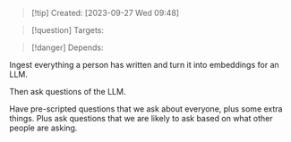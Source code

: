 
>[!tip] Created: [2023-09-27 Wed 09:48]

>[!question] Targets: 

>[!danger] Depends: 

Ingest everything a person has written and turn it into embeddings for an LLM.

Then ask questions of the LLM.

Have pre-scripted questions that we ask about everyone, plus some extra things.  Plus ask questions that we are likely to ask based on what other people are asking.